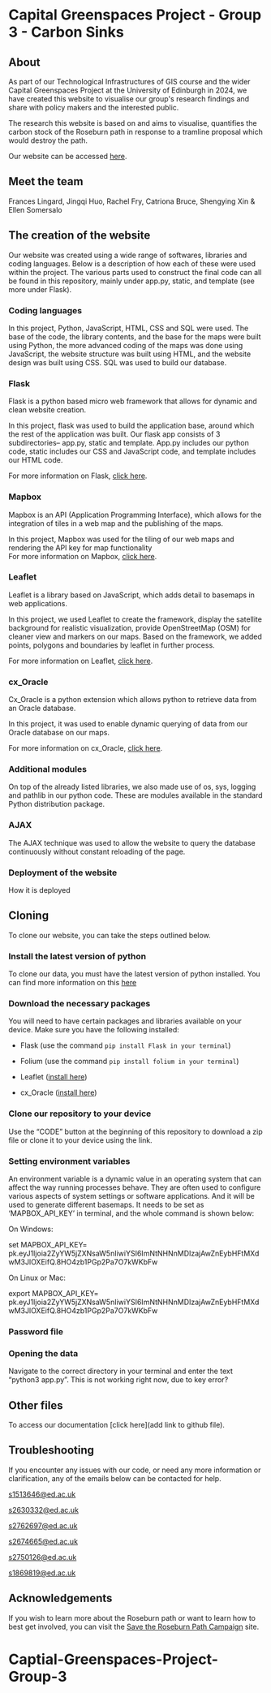 #  Capital Greenspaces Project - Group 3 - Carbon Sinks 

 

## About     

As part of our Technological Infrastructures of GIS course and the wider Capital Greenspaces Project at the University of Edinburgh in 2024, we have created this website to visualise our group's research findings and share with policy makers and the interested public. 

 
The research this website is based on and aims to visualise, quantifies the carbon stock of the Roseburn path in response to a tramline proposal which would destroy the path.  
 
Our website can be accessed [here](www.geos.ed.ac.uk/roseburnbiomass).  

 

## Meet the team 

Frances Lingard, Jingqi Huo, Rachel Fry, Catriona Bruce, Shengying Xin & Ellen Somersalo 

 

## The creation of the website  

Our website was created using a wide range of softwares, libraries and coding languages. Below is a description of how each of these were used within the project. The various parts used to construct the final code can all be found in this repository, mainly under app.py, static, and template (see more under Flask). 

 

### Coding languages  

In this project, Python, JavaScript, HTML, CSS and SQL were used. The base of the code, the library contents, and the base for the maps were built using Python, the more advanced coding of the maps was done using JavaScript, the website structure was built using HTML, and the website design was built using CSS. SQL was used to build our database. 

 

### Flask 

Flask is a python based micro web framework that allows for dynamic and clean website creation. 

In this project, flask was used to build the application base, around which the rest of the application was built. Our flask app consists of 3 subdirectories– app.py, static and template. App.py includes our python code, static includes our CSS and JavaScript code, and template includes our HTML code.  
 
For more information on Flask, [click here](https://flask.palletsprojects.com/en/stable/). 


 
### Mapbox 
Mapbox is an API (Application Programming Interface), which allows for the integration of tiles in a web map and the publishing of the maps. 
 
In this project, Mapbox was used for the tiling of our web maps and rendering the API key for map functionality  
For more information on Mapbox, [click here](https://www.mapbox.com/maps#:~:text=Frequently%20asked%20questions,map%20loads%2C%20and%20monthly%20requests.). 

 

### Leaflet 

Leaflet is a library based on JavaScript, which adds detail to basemaps in web applications. 

In this project, we used Leaflet to create the framework, display the satellite background for realistic visualization, provide OpenStreetMap (OSM) for cleaner view and markers on our maps. Based on the framework, we added points, polygons and boundaries by leaflet in further process. 
 
For more information on Leaflet, [click here](https://leafletjs.com/). 

 

### cx_Oracle 

Cx_Oracle is a python extension which allows python to retrieve data from an Oracle database. 

In this project, it was used to enable dynamic querying of data from our Oracle database on our maps. 
 
For more information on cx_Oracle, [click here](https://oracle.github.io/python-cx_Oracle/). 

 

### Additional modules 
On top of the already listed libraries, we also made use of os, sys, logging and pathlib in our python code. These are modules available in the standard Python distribution package.  

 

### AJAX 

The AJAX technique was used to allow the website to query the database continuously without constant reloading of the page.  


 
### Deployment of the website 
How it is deployed 

 

 

## Cloning  

To clone our website, you can take the steps outlined below. 

 

### Install the latest version of python 
To clone our data, you must have the latest version of python installed. You can find more information on this [here](https://www.python.org/downloads/) 

 

### Download the necessary packages  

You will need to have certain packages and libraries available on your device. Make sure you have the following installed:  
 
- Flask (use the command ```pip install Flask in your terminal```) 

- Folium (use the command ```pip install folium in your terminal```) 
- Leaflet ([install here](https://leafletjs.com/download.html)) 

- cx_Oracle ([install here](https://oracle.github.io/python-cx_Oracle/)) 
 


### Clone our repository to your device  

Use the “CODE” button at the beginning of this repository to download a zip file or clone it to your device using the link. 

 

### Setting environment variables 

An environment variable is a dynamic value in an operating system that can affect the way running processes behave. They are often used to configure various aspects of system settings or software applications. And it will be used to generate different basemaps. It needs to be set as ‘MAPBOX_API_KEY’ in terminal, and the whole command is shown below: 

On Windows: 

set MAPBOX_API_KEY= pk.eyJ1Ijoia2ZyYW5jZXNsaW5nIiwiYSI6ImNtNHNnMDIzajAwZnEybHFtMXdwM3JlOXEifQ.8HO4zb1PGp2Pa7O7kWKbFw 

On Linux or Mac: 

export MAPBOX_API_KEY= pk.eyJ1Ijoia2ZyYW5jZXNsaW5nIiwiYSI6ImNtNHNnMDIzajAwZnEybHFtMXdwM3JlOXEifQ.8HO4zb1PGp2Pa7O7kWKbFw 



### Password file 

 

 

### Opening the data 

Navigate to the correct directory in your terminal and enter the text “python3 app.py”. This is not working right now, due to key error?  

 

### 

### 

 

## Other files 

To access our documentation [click here](add link to github file). 

 

## Troubleshooting 

If you encounter any issues with our code, or need any more information or clarification, any of the emails below can be contacted for help. 

s1513646@ed.ac.uk 

s2630332@ed.ac.uk 

s2762697@ed.ac.uk 

s2674665@ed.ac.uk 

s2750126@ed.ac.uk 

s1869819@ed.ac.uk 

 

## Acknowledgements  

 

If you wish to learn more about the Roseburn path or want to learn how to best get involved, you can visit the [Save the Roseburn Path Campaign](https://www.savetheroseburnpath.com/) site.  
 
 

 # Captial-Greenspaces-Project-Group-3
